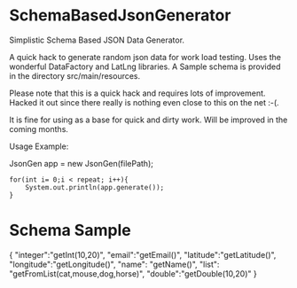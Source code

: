 SchemaBasedJsonGenerator
========================

Simplistic Schema Based JSON Data Generator.

A quick hack to generate random json data for work load testing. Uses the wonderful DataFactory and LatLng libraries. A Sample schema is provided in the directory src/main/resources. 

Please note that this is a quick hack and requires lots of improvement. Hacked it out since there really is nothing even close to this on the net :-(.

It is fine for using as a base for quick and dirty work. Will be improved in the coming months.

Usage Example:

JsonGen app = new JsonGen(filePath);
		
	for(int i= 0;i < repeat; i++){
		System.out.println(app.generate());
	}


# Schema Sample
{
  "integer":"getInt(10,20)",
  "email":"getEmail()",
  "latitude":"getLatitude()",
  "longitude":"getLongitude()",
  "name": "getName()",
  "list": "getFromList(cat,mouse,dog,horse)",
  "double":"getDouble(10,20)"
}
